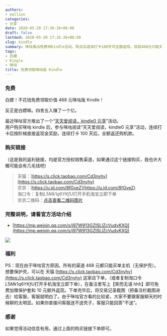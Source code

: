 ```yaml
---
authors:
- eallion
categories:
- 分享
date: 2020-05-20 17:26:26+08:00
draft: false
lastmod: 2020-05-20 17:26:26+08:00
slug: kindle
summary: 咪咕推出免费领Kindle活动，购买后连续打卡100天可全额返现。目前468元只能买单主机，通过指定天猫链接下单并备注特定信息可免费加赠保护套和10元返现。官方活动详情和购买链接已提供，注意避免直接询问客服赠品信息。
tags:
- 白嫖
- Kingle
- 咪咕
title: 免费领取咪咕版 Kindle
---
```


### 免费

白嫖！不花钱免费领取价值 468 元咪咕版 Kindle！

反正是白嫖嘛。四舍五入赚了一个亿。

最近咪咕官方推出了一个“[天天爱阅读，kindle0 元享](https://mp.weixin.qq.com/s/j97W913GZISLlZcVudvKXQ)”活动。  
用户购买咪咕 kindle 后，参与咪咕阅读“天天爱阅读，kindle0 元享”活动，连续打卡后按阶梯直接返现金奖励，连续打卡 100 天后，全额返还购机款。

### 购买链接

（这是我的返利链接，均是官方授权销售渠道，如果通过这个链接购买，我也许大概可能会有几毛钱吧）
> 天猫：[https://s.click.taobao.com/Cd3nyhv](https://s.click.taobao.com/Cd3nyhv)  
> 京京：[https://u.jd.com/8fGveZ](https://u.jd.com/8fGveZ)  
> 淘口令：复制$L5Mk1q6YKfU$打开手机淘宝立即下单  
> 京京二维码：[点击查看二维码图片](/assets/images/posts/2020/05/kindleqr.png)  

### 完整说明，请看官方活动介绍

- [https://mp.weixin.qq.com/s/j97W913GZISLlZcVudvKXQ](https://mp.weixin.qq.com/s/j97W913GZISLlZcVudvKXQ)

![](/assets/images/posts/2020/05/kindle.png)

### 福利  

PS：现在由于咪咕官方原因，所有的渠道 468 元都只能买单主机（无保护壳）。  
想要保护壳，可以在 天猫 [https://s.click.taobao.com/Cd3nyhv](https://s.click.taobao.com/Cd3nyhv)  这家店下单，（或者复制淘口令$L5Mk1q6YKfU$打开手机淘宝立即下单），在备注里写上【笑而无语 hhh】即可免费加赠保护套和 10 元额外返现。下单完毕后，将交易记录截图（把备注栏截图进去）给客服，客服就明白了。由于咪咕官方看的比较紧，大家不要跟客服聊天的时候聊的太明显。如果你直接问客服送不送壳子，客服只能回答“不送”。

### 感谢

如果觉得活动信息有用，通过上面的购买链接下单即可。